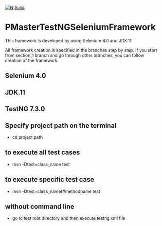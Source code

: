 [![N|Solid](https://bobit.us/wp-content/uploads/2021/04/bobit-logo.png)](https://bobit37.github.io/Resume/)

# PMasterTestNGSeleniumFramework

This framework is developed by using Selenium 4.0 and JDK.11

All framework creation is specified in the branches step by step. If you start from section_1 branch and go through other branches, you can follow creation of the framework.

## Selenium 4.0
## JDK.11
## TestNG 7.3.0

## Specify project path on the terminal
- cd project path

## to execute all test cases
- mvn -Dtest=class_name test

## to execute specific test case
- mvn -Dtest=class_namet#methodname test

## without command line
- go to test root directory and then execute testng.xml file
